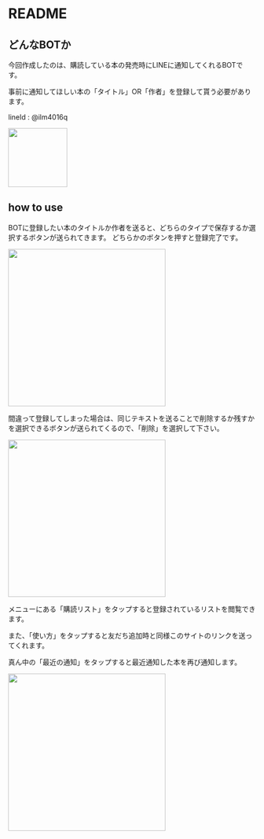# README

## どんなBOTか
今回作成したのは、購読している本の発売時にLINEに通知してくれるBOTです。

事前に通知してほしい本の「タイトル」OR「作者」を登録して貰う必要があります。

lineId : @ilm4016q

<img src="https://user-images.githubusercontent.com/23740172/33937221-f4a1f10e-e045-11e7-867d-ec8073cb4321.png" width="120" height="120">

## how to use

BOTに登録したい本のタイトルか作者を送ると、どちらのタイプで保存するか選択するボタンが送られてきます。
どちらかのボタンを押すと登録完了です。

<img src="https://user-images.githubusercontent.com/23740172/33936429-d09cde84-e042-11e7-8341-43f309e962d3.jpg" width="320px">

間違って登録してしまった場合は、同じテキストを送ることで削除するか残すかを選択できるボタンが送られてくるので、「削除」を選択して下さい。

<img src="https://user-images.githubusercontent.com/23740172/33936757-f8e451dc-e043-11e7-91c5-5f14c8d27f68.jpg" width="320px">


メニューにある「購読リスト」をタップすると登録されているリストを閲覧できます。

また、「使い方」をタップすると友だち追加時と同様このサイトのリンクを送ってくれます。

真ん中の「最近の通知」をタップすると最近通知した本を再び通知します。

<img src="https://user-images.githubusercontent.com/23740172/33936888-8af85078-e044-11e7-9466-15aa1bfd39b3.jpg" width="320px">
